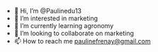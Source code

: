 - 👋 Hi, I’m @Paulinedu13
- 👀 I’m interested in marketing
- 🌱 I’m currently learning agronomy
- 💞️ I’m looking to collaborate on marketing
- 📫 How to reach me paulinefrenay@gmail.com

<!---
Paulinedu13/Paulinedu13 is a ✨ special ✨ repository because its `README.md` (this file) appears on your GitHub profile.
You can click the Preview link to take a look at your changes.
--->
